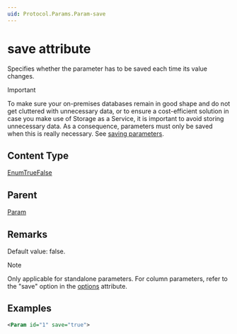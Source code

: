 ```yaml
---
uid: Protocol.Params.Param-save
---
```


# save attribute

Specifies whether the parameter has to be saved each time its value changes.

> [!IMPORTANT]
> To make sure your on-premises databases remain in good shape and do not get cluttered with unnecessary data, or to ensure a cost-efficient solution in case you make use of Storage as a Service, it is important to avoid storing unnecessary data. As a consequence, parameters must only be saved when this is really necessary. See [saving parameters](xref:Saving_parameters).

## Content Type

[EnumTrueFalse](xref:Protocol-EnumTrueFalse)

## Parent

[Param](xref:Protocol.Params.Param)

## Remarks

Default value: false.

> [!NOTE]
> Only applicable for standalone parameters. For column parameters, refer to the "save" option in the [options](xref:ColumnOptionOptionsOverview#save) attribute.

## Examples

```xml
<Param id="1" save="true">
```
